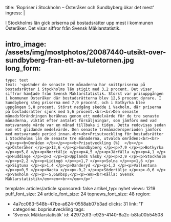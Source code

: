 title: 'Bopriser i Stockholm – Österåker och Sundbyberg ökar det mest'
ingress: |
  <p><span class="TextRun SCXW21945245"><span class="NormalTextRun SCXW21945245">I Stockholms </span><span class="TextRun SCXW21945245"><span class="NormalTextRun SCXW21945245">län gick priserna på bostadsrätter upp mest i kommunen Österåker. Det visar siffror från Svensk Mäklarstatistik.</span></span></span>
  </p>
  
intro_image: /assets/img/mostphotos/20087440-utsikt-over-sundbyberg-fran-ett-av-tuletornen.jpg
long_form:
  -
    type: text
    text: '<p>Under de senaste tre månaderna har snittpriserna på bostadsrätter i Stockholms län stigit med 3,2 procent. Det visar siffror hämtade från Svensk Mäklarstatistik. Störst var prisuppgången i kommunen Österåker där bostadsrätterna blev 12,6 procent dyrare. I Sundbyberg steg priserna med 7,9 procent, och i Botkyrka blev uppgången 5,8 procent. Störst nedgång skedde i Vaxholm, där priserna på bostadsrätter sjönk med 5,6 procent.<br><br>Den senaste månadsförändringen beräknas genom ett medelvärde för de tre senaste månaderna, viktat efter antalet försäljningar, som jämförs med vad motsvarande värde var en månad tillbaka i tiden. Detta redovisas sedan som ett glidande medelvärde. Den senaste tremånadersperioden jämförs med motsvarande period innan.<br><br>Prisutveckling för bostadsrätter i Stockholms län de senaste tre månaderna, utvalda områden:<br><br></p><p><b>Områden </b></p><p><b>Prisutveckling (%)  </b></p><p>Österåker </p><p>12,6 </p><p>Sundbyberg </p><p>7,9 </p><p>Botkyrka </p><p>5,8 </p><p>Norrtälje </p><p>4,5 </p><p>Järfälla </p><p>4,1 </p><p>Huddinge </p><p>3 </p><p>Upplands Väsby </p><p>2,9 </p><p>Stockholm </p><p>2,2 </p><p>Lidingö </p><p>1,7 </p><p>Solna </p><p>1,6 </p><p>Sigtuna </p><p>1,4 </p><p>Danderyd </p><p>1,2 </p><p>Vallentuna </p><p>0,5 </p><p>Nacka </p><p>-0,2 </p><p>Södertälje </p><p>-0,6 </p><p>Vaxholm </p><p>-5,6&nbsp;</p><p><em><br>Källa: Svensk Mäklarstatistik</em><em>​<br></em>​</p>'
template: articles/article
sponsored: false
artikel_typ: nyhet
views: 1219
puff_font_size: 24
article_font_size: 24
topnews_font_size: 48
region:
  - 4a7cc063-548b-47be-a624-0558ab07b3ad
clicks: 31
link: '1'
categories: boprisutveckling
tags:
  - 'Svensk Mäklarstatistik'
id: 42972df3-e925-4140-8a2c-b8fa00b54508

